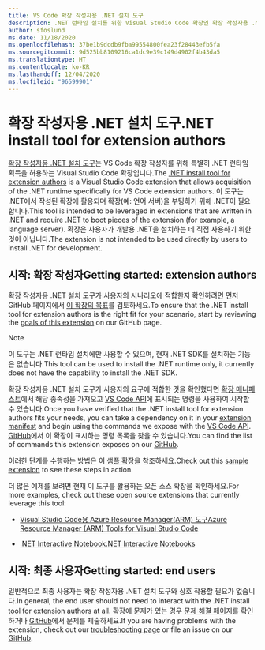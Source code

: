 ```yaml
---
title: VS Code 확장 작성자용 .NET 설치 도구
description: .NET 런타임 설치를 위한 Visual Studio Code 확장인 확장 작성자용 .NET 설치 도구에 대한 개요입니다.
author: sfoslund
ms.date: 11/18/2020
ms.openlocfilehash: 37be1b9dcdb9fba99554800fea23f28443efb5fa
ms.sourcegitcommit: 9d525bb8109216ca1dc9e39c149d4902f4b43da5
ms.translationtype: HT
ms.contentlocale: ko-KR
ms.lasthandoff: 12/04/2020
ms.locfileid: "96599901"
---
```

# <a name="net-install-tool-for-extension-authors"></a><span data-ttu-id="96364-103">확장 작성자용 .NET 설치 도구</span><span class="sxs-lookup"><span data-stu-id="96364-103">.NET install tool for extension authors</span></span>

<span data-ttu-id="96364-104">[확장 작성자용 .NET 설치 도구](https://github.com/dotnet/vscode-dotnet-runtime)는 VS Code 확장 작성자를 위해 특별히 .NET 런타임 획득을 허용하는 Visual Studio Code 확장입니다.</span><span class="sxs-lookup"><span data-stu-id="96364-104">The [.NET install tool for extension authors](https://github.com/dotnet/vscode-dotnet-runtime) is a Visual Studio Code extension that allows acquisition of the .NET runtime specifically for VS Code extension authors.</span></span> <span data-ttu-id="96364-105">이 도구는 .NET에서 작성된 확장에 활용되며 확장(예: 언어 서버)을 부팅하기 위해 .NET이 필요합니다.</span><span class="sxs-lookup"><span data-stu-id="96364-105">This tool is intended to be leveraged in extensions that are written in .NET and require .NET to boot pieces of the extension (for example, a language server).</span></span> <span data-ttu-id="96364-106">확장은 사용자가 개발용 .NET을 설치하는 데 직접 사용하기 위한 것이 아닙니다.</span><span class="sxs-lookup"><span data-stu-id="96364-106">The extension is not intended to be used directly by users to install .NET for development.</span></span>

## <a name="getting-started-extension-authors"></a><span data-ttu-id="96364-107">시작: 확장 작성자</span><span class="sxs-lookup"><span data-stu-id="96364-107">Getting started: extension authors</span></span>

<span data-ttu-id="96364-108">확장 작성자용 .NET 설치 도구가 사용자의 시나리오에 적합한지 확인하려면 먼저 GitHub 페이지에서 [이 확장의 목표](https://github.com/dotnet/vscode-dotnet-runtime#goals-acquiring-net-core-for-extensions)를 검토하세요.</span><span class="sxs-lookup"><span data-stu-id="96364-108">To ensure that the .NET install tool for extension authors is the right fit for your scenario, start by reviewing the [goals of this extension](https://github.com/dotnet/vscode-dotnet-runtime#goals-acquiring-net-core-for-extensions) on our GitHub page.</span></span>

> [!NOTE]
> <span data-ttu-id="96364-109">이 도구는 .NET 런타임 설치에만 사용할 수 있으며, 현재 .NET SDK를 설치하는 기능은 없습니다.</span><span class="sxs-lookup"><span data-stu-id="96364-109">This tool can be used to install the .NET runtime only, it currently does not have the capability to install the .NET SDK.</span></span>

<span data-ttu-id="96364-110">확장 작성자용 .NET 설치 도구가 사용자의 요구에 적합한 것을 확인했다면 [확장 매니페스트](https://code.visualstudio.com/api/references/extension-manifest)에서 해당 종속성을 가져오고 [VS Code API](https://code.visualstudio.com/api/extension-guides/command#programmatically-executing-a-command)에 표시되는 명령을 사용하여 시작할 수 있습니다.</span><span class="sxs-lookup"><span data-stu-id="96364-110">Once you have verified that the .NET install tool for extension authors fits your needs, you can take a dependency on it in your [extension manifest](https://code.visualstudio.com/api/references/extension-manifest) and begin using the commands we expose with the [VS Code API](https://code.visualstudio.com/api/extension-guides/command#programmatically-executing-a-command).</span></span> <span data-ttu-id="96364-111">[GitHub](https://github.com/dotnet/vscode-dotnet-runtime/blob/master/Documentation/commands.md)에서 이 확장이 표시하는 명령 목록을 찾을 수 있습니다.</span><span class="sxs-lookup"><span data-stu-id="96364-111">You can find the list of commands this extension exposes on our [GitHub](https://github.com/dotnet/vscode-dotnet-runtime/blob/master/Documentation/commands.md).</span></span>

<span data-ttu-id="96364-112">이러한 단계를 수행하는 방법은 이 [샘플 확장](https://github.com/dotnet/vscode-dotnet-runtime/tree/master/sample)을 참조하세요.</span><span class="sxs-lookup"><span data-stu-id="96364-112">Check out this [sample extension](https://github.com/dotnet/vscode-dotnet-runtime/tree/master/sample) to see these steps in action.</span></span>

<span data-ttu-id="96364-113">더 많은 예제를 보려면 현재 이 도구를 활용하는 오픈 소스 확장을 확인하세요.</span><span class="sxs-lookup"><span data-stu-id="96364-113">For more examples, check out these open source extensions that currently leverage this tool:</span></span>

- [<span data-ttu-id="96364-114">Visual Studio Code용 Azure Resource Manager(ARM) 도구</span><span class="sxs-lookup"><span data-stu-id="96364-114">Azure Resource Manager (ARM) Tools for Visual Studio Code</span></span>](https://github.com/microsoft/vscode-azurearmtools)

- [<span data-ttu-id="96364-115">.NET Interactive Notebook</span><span class="sxs-lookup"><span data-stu-id="96364-115">.NET Interactive Notebooks</span></span>](https://github.com/dotnet/interactive/tree/main/src/dotnet-interactive-vscode)

## <a name="getting-started-end-users"></a><span data-ttu-id="96364-116">시작: 최종 사용자</span><span class="sxs-lookup"><span data-stu-id="96364-116">Getting started: end users</span></span>

<span data-ttu-id="96364-117">일반적으로 최종 사용자는 확장 작성자용 .NET 설치 도구와 상호 작용할 필요가 없습니다.</span><span class="sxs-lookup"><span data-stu-id="96364-117">In general, the end user should not need to interact with the .NET install tool for extension authors at all.</span></span> <span data-ttu-id="96364-118">확장에 문제가 있는 경우 [문제 해결 페이지](https://github.com/dotnet/vscode-dotnet-runtime/blob/master/Documentation/troubleshooting.md)를 확인하거나 [GitHub](https://github.com/dotnet/vscode-dotnet-runtime/issues)에서 문제를 제출하세요.</span><span class="sxs-lookup"><span data-stu-id="96364-118">If you are having problems with the extension, check out our [troubleshooting page](https://github.com/dotnet/vscode-dotnet-runtime/blob/master/Documentation/troubleshooting.md) or file an issue on our [GitHub](https://github.com/dotnet/vscode-dotnet-runtime/issues).</span></span>
